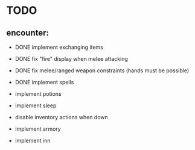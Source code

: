 # TODO

## encounter:
- DONE implement exchanging items
- DONE fix "fire" display when melee attacking
- DONE fix melee/ranged weapon constraints (hands must be possible)
- DONE implement spells
- implement potions
- implement sleep
- disable inventory actions when down

- implement armory
- implement inn
